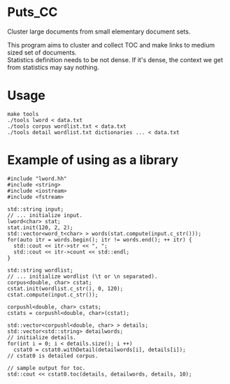 # Puts_CC
Cluster large documents from small elementary document sets.

This program aims to cluster and collect TOC and make links to medium sized set of documents.  
Statistics definition needs to be not dense.
If it's dense, the context we get from statistics may say nothing.

# Usage
    make tools
    ./tools lword < data.txt
    ./tools corpus wordlist.txt < data.txt
    ./tools detail wordlist.txt dictionaries ... < data.txt

# Example of using as a library
    #include "lword.hh"
    #include <string>
    #include <iostream>
    #include <fstream>
    
    std::string input;
    // ... initialize input.
    lword<char> stat;
    stat.init(120, 2, 2);
    std::vector<word_t<char> > words(stat.compute(input.c_str()));
    for(auto itr = words.begin(); itr != words.end(); ++ itr) {
      std::cout << itr->str << ", ";
      std::cout << itr->count << std::endl;
    }
    
    std::string wordlist;
    // ... initialize wordlist (\t or \n separated).
    corpus<double, char> cstat;
    cstat.init(wordlist.c_str(), 0, 120);
    cstat.compute(input.c_str());
    
    corpushl<double, char> cstats;
    cstats = corpushl<double, char>(cstat);
    
    std::vector<corpushl<double, char> > details;
    std::vector<std::string> detailwords;
    // initialize details.
    for(int i = 0; i < details.size(); i ++)
      cstat0 = cstat0.withDetail(detailwords[i], details[i]);
    // cstat0 is detailed corpus.
    
    // sample output for toc.
    std::cout << cstat0.toc(details, detailwords, details, 10);
    
